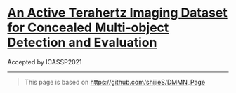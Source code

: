 # [An Active Terahertz Imaging Dataset for Concealed Multi-object Detection and Evaluation](https://se7enxf.github.io/THzDataset/)


Accepted by ICASSP2021


---

> This page is based on https://github.com/shijieS/DMMN_Page
